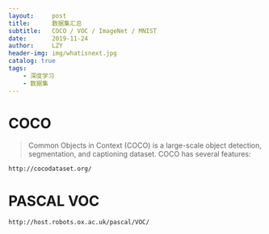 ```yaml
---
layout:     post
title:      数据集汇总
subtitle:   COCO / VOC / ImageNet / MNIST
date:       2019-11-24
author:     LZY
header-img: img/whatisnext.jpg
catalog: true
tags:
    - 深度学习
    - 数据集
---
```



# COCO

>Common Objects in Context (COCO) is a large-scale object detection, segmentation, and captioning dataset. COCO has several features:

`http://cocodataset.org/`


# PASCAL VOC

`http://host.robots.ox.ac.uk/pascal/VOC/`





